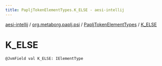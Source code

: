 ```yaml
---
title: PapljTokenElementTypes.K_ELSE - aesi-intellij
---
```


[aesi-intellij](../../index.html) / [org.metaborg.paplj.psi](../index.html) / [PapljTokenElementTypes](index.html) / [K_ELSE](.)

# K_ELSE

`@JvmField val K_ELSE: IElementType`